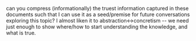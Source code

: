 can you compress (informationally) the truest information captured in these documents such that I can use it as a seed/premise for future conversations exploring this topic? I almost liken it to abstraction<->concretism -- we need just enough to show where/how to start understanding the knowledge, and what is true.
